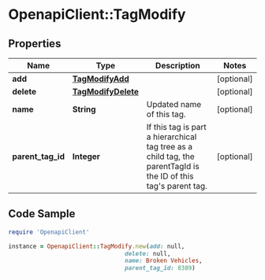 # OpenapiClient::TagModify

## Properties
Name | Type | Description | Notes
------------ | ------------- | ------------- | -------------
**add** | [**TagModifyAdd**](TagModifyAdd.md) |  | [optional] 
**delete** | [**TagModifyDelete**](TagModifyDelete.md) |  | [optional] 
**name** | **String** | Updated name of this tag. | [optional] 
**parent_tag_id** | **Integer** | If this tag is part a hierarchical tag tree as a child tag, the parentTagId is the ID of this tag&#39;s parent tag. | [optional] 

## Code Sample

```ruby
require 'OpenapiClient'

instance = OpenapiClient::TagModify.new(add: null,
                                 delete: null,
                                 name: Broken Vehicles,
                                 parent_tag_id: 8389)
```


